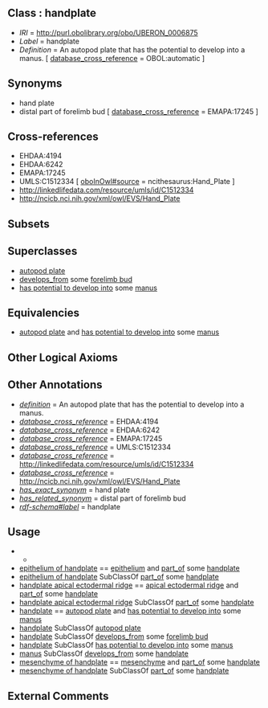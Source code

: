 
## Class : handplate

 * *IRI* = http://purl.obolibrary.org/obo/UBERON_0006875
 * *Label* = handplate
 * *Definition* = An autopod plate that has the potential to develop into a manus. [ [database_cross_reference](../../ef/oboInOwl#hasDbXref.md) = OBOL:automatic ]

## Synonyms

 * hand plate
 * distal part of forelimb bud [ [database_cross_reference](../../ef/oboInOwl#hasDbXref.md) = EMAPA:17245 ]

## Cross-references

 * EHDAA:4194
 * EHDAA:6242
 * EMAPA:17245
 * UMLS:C1512334 [ [oboInOwl#source](../../ce/oboInOwl#source.md) = ncithesaurus:Hand_Plate ]
 * http://linkedlifedata.com/resource/umls/id/C1512334
 * http://ncicb.nci.nih.gov/xml/owl/EVS/Hand_Plate

## Subsets


## Superclasses

 * [autopod plate](../../UBERON/30/UBERON_0010130.md)
 * [develops_from](../../RO/02/RO_0002202.md) some [forelimb bud](../../UBERON/17/UBERON_0005417.md)
 * [has potential to develop into](../../RO/87/RO_0002387.md) some [manus](../../UBERON/98/UBERON_0002398.md)

## Equivalencies

 * [autopod plate](../../UBERON/30/UBERON_0010130.md) and [has potential to develop into](../../RO/87/RO_0002387.md) some [manus](../../UBERON/98/UBERON_0002398.md)

## Other Logical Axioms


## Other Annotations

 * *[definition](../../IAO/15/IAO_0000115.md)* = An autopod plate that has the potential to develop into a manus.
 * *[database_cross_reference](../../ef/oboInOwl#hasDbXref.md)* = EHDAA:4194
 * *[database_cross_reference](../../ef/oboInOwl#hasDbXref.md)* = EHDAA:6242
 * *[database_cross_reference](../../ef/oboInOwl#hasDbXref.md)* = EMAPA:17245
 * *[database_cross_reference](../../ef/oboInOwl#hasDbXref.md)* = UMLS:C1512334
 * *[database_cross_reference](../../ef/oboInOwl#hasDbXref.md)* = http://linkedlifedata.com/resource/umls/id/C1512334
 * *[database_cross_reference](../../ef/oboInOwl#hasDbXref.md)* = http://ncicb.nci.nih.gov/xml/owl/EVS/Hand_Plate
 * *[has_exact_synonym](../../ym/oboInOwl#hasExactSynonym.md)* = hand plate
 * *[has_related_synonym](../../ym/oboInOwl#hasRelatedSynonym.md)* = distal part of forelimb bud
 * *[rdf-schema#label](../../el/rdf-schema#label.md)* = handplate

## Usage

 * -
 * [epithelium of handplate](../../UBERON/32/UBERON_0010332.md) == [epithelium](../../UBERON/83/UBERON_0000483.md) and [part_of](../../BFO/50/BFO_0000050.md) some [handplate](../../UBERON/75/UBERON_0006875.md)
 * [epithelium of handplate](../../UBERON/32/UBERON_0010332.md) SubClassOf [part_of](../../BFO/50/BFO_0000050.md) some [handplate](../../UBERON/75/UBERON_0006875.md)
 * [handplate apical ectodermal ridge](../../UBERON/72/UBERON_0006872.md) == [apical ectodermal ridge](../../UBERON/56/UBERON_0004356.md) and [part_of](../../BFO/50/BFO_0000050.md) some [handplate](../../UBERON/75/UBERON_0006875.md)
 * [handplate apical ectodermal ridge](../../UBERON/72/UBERON_0006872.md) SubClassOf [part_of](../../BFO/50/BFO_0000050.md) some [handplate](../../UBERON/75/UBERON_0006875.md)
 * [handplate](../../UBERON/75/UBERON_0006875.md) == [autopod plate](../../UBERON/30/UBERON_0010130.md) and [has potential to develop into](../../RO/87/RO_0002387.md) some [manus](../../UBERON/98/UBERON_0002398.md)
 * [handplate](../../UBERON/75/UBERON_0006875.md) SubClassOf [autopod plate](../../UBERON/30/UBERON_0010130.md)
 * [handplate](../../UBERON/75/UBERON_0006875.md) SubClassOf [develops_from](../../RO/02/RO_0002202.md) some [forelimb bud](../../UBERON/17/UBERON_0005417.md)
 * [handplate](../../UBERON/75/UBERON_0006875.md) SubClassOf [has potential to develop into](../../RO/87/RO_0002387.md) some [manus](../../UBERON/98/UBERON_0002398.md)
 * [manus](../../UBERON/98/UBERON_0002398.md) SubClassOf [develops_from](../../RO/02/RO_0002202.md) some [handplate](../../UBERON/75/UBERON_0006875.md)
 * [mesenchyme of handplate](../../UBERON/23/UBERON_0009523.md) == [mesenchyme](../../UBERON/04/UBERON_0003104.md) and [part_of](../../BFO/50/BFO_0000050.md) some [handplate](../../UBERON/75/UBERON_0006875.md)
 * [mesenchyme of handplate](../../UBERON/23/UBERON_0009523.md) SubClassOf [part_of](../../BFO/50/BFO_0000050.md) some [handplate](../../UBERON/75/UBERON_0006875.md)

## External Comments

